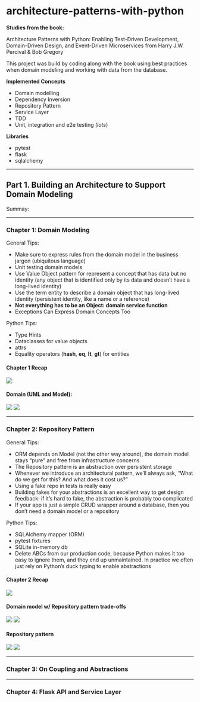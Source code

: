 # architecture-patterns-with-python

**Studies from the book:**

Architecture Patterns with Python: Enabling Test-Driven Development, Domain-Driven Design, and Event-Driven Microservices
from Harry J.W. Percival & Bob Gregory

This project was build by coding along with the book using best practices when domain modeling and working with data from the database.

**Implemented Concepts**
- Domain modelling
- Dependency Inversion
- Repository Pattern
- Service Layer
- TDD
- Unit, integration and e2e testing (_lots_)

**Libraries**
- pytest
- flask
- sqlalchemy

---
## Part 1. Building an Architecture to Support Domain Modeling

Summay:


---
### Chapter 1: Domain Modeling
General Tips:
- Make sure to express rules from the domain model in the business jargon (ubiquitous language)
- Unit testing domain models
- Use Value Object pattern for represent a concept that has data but no identity (any object that is identified only by its data and doesn’t have a long-lived identity)
- Use the term entity to describe a domain object that has long-lived identity (persistent identity, like a name or a reference)
- **Not everything has to be an Object: domain service function**
- Exceptions Can Express Domain Concepts Too

Python Tips:
- Type Hints
- Dataclasses for value objects
- attrs
- Equality operators (__hash__, __eq__, __lt__, __gt__) for entities

#### Chapter 1 Recap
![](.img/chapter_1_recap.png)

#### Domain (UML and Model):
![](.img/model_in_uml.png)
![](.img/state_1.png)

---
### Chapter 2: Repository Pattern
General Tips:
- ORM depends on Model (not the other way around), the domain model stays “pure” and free from infrastructure concerns
- The Repository pattern is an abstraction over persistent storage
- Whenever we introduce an architectural pattern, we’ll always ask, “What do we get for this? And what does it cost us?”
- Using a fake repo in tests is really easy
- Building fakes for your abstractions is an excellent way to get design feedback: if it’s hard to fake, the abstraction is probably too complicated
- If your app is just a simple CRUD wrapper around a database, then you don’t need a domain model or a repository

Python Tips:
- SQLAlchemy mapper (ORM)
- pytest fixtures
- SQLite in-memory db
- Delete ABCs from our production code, because Python makes it too easy to ignore them, and they end up unmaintained. In practice we often just rely on Python’s duck typing to enable abstractions

#### Chapter 2 Recap
![](.img/chapter_2_recap.png)

#### Domain model w/ Repository pattern trade-offs
![](.img/repository_pattern_trade_offs.png)
![](.img/domain_model_trade_offs.png)

#### Repository pattern
![](.img/repository_pattern.png)
![](.img/state_2.png)

---
### Chapter 3: On Coupling and Abstractions

---
### Chapter 4: Flask API and Service Layer
